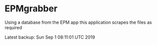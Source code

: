 # EPMgrabber
Using a database from the EPM app this application scrapes the files as required


Latest backup: Sun Sep 1 08:11:01 UTC 2019
